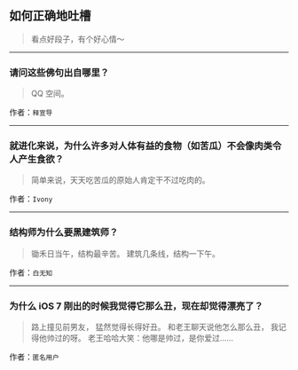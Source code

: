 ## 如何正确地吐槽

> 看点好段子，有个好心情～


 
---

### 请问这些佛句出自哪里？

> QQ 空间。


作者：`释宣导`

---

### 就进化来说，为什么许多对人体有益的食物（如苦瓜）不会像肉类令人产生食欲？

> 简单来说，天天吃苦瓜的原始人肯定干不过吃肉的。


作者：`Ivony`

---

### 结构师为什么要黑建筑师？

> 锄禾日当午，结构最辛苦。
> 建筑几条线，结构一下午。


作者：`白无知`

---

### 为什么 iOS 7 刚出的时候我觉得它那么丑，现在却觉得漂亮了？

> 路上撞见前男友，
> 猛然觉得长得好丑。
> 和老王聊天说他怎么那么丑，
> 我记得他帅过的呀。
> 老王哈哈大笑：他哪是帅过，是你爱过......


作者：`匿名用户`